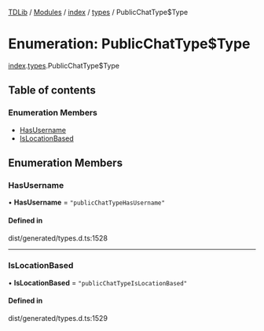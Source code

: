 [TDLib](../README.md) / [Modules](../modules.md) / [index](../modules/index.md) / [types](../modules/index.types.md) / PublicChatType$Type

# Enumeration: PublicChatType$Type

[index](../modules/index.md).[types](../modules/index.types.md).PublicChatType$Type

## Table of contents

### Enumeration Members

- [HasUsername](index.types.PublicChatType_Type.md#hasusername)
- [IsLocationBased](index.types.PublicChatType_Type.md#islocationbased)

## Enumeration Members

### HasUsername

• **HasUsername** = ``"publicChatTypeHasUsername"``

#### Defined in

dist/generated/types.d.ts:1528

___

### IsLocationBased

• **IsLocationBased** = ``"publicChatTypeIsLocationBased"``

#### Defined in

dist/generated/types.d.ts:1529

